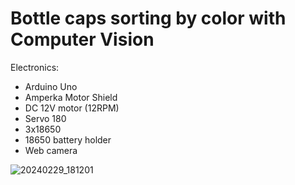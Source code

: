 # Bottle caps sorting by color with Computer Vision

Electronics:

- Arduino Uno
- Amperka Motor Shield
- DC 12V motor (12RPM)
- Servo 180
- 3x18650
- 18650 battery holder
- Web camera



![20240229_181201](https://github.com/m112521/notsoserous-science/assets/85460283/b53873b2-8470-441b-a23f-0704c058289c)

